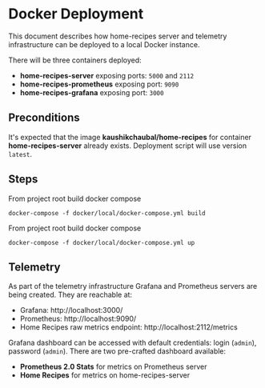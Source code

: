 # Docker Deployment

This document describes how home-recipes server and telemetry infrastructure can be deployed to a local Docker instance.

There will be three containers deployed:
* **home-recipes-server** exposing ports: `5000` and `2112`
* **home-recipes-prometheus** exposing port: `9090`
* **home-recipes-grafana** exposing port: `3000`

## Preconditions

It's expected that the image **kaushikchaubal/home-recipes** for container  **home-recipes-server** already exists. Deployment script will use version `latest`.

## Steps

From project root build docker compose
```
docker-compose -f docker/local/docker-compose.yml build
```
From project root build docker compose
```
docker-compose -f docker/local/docker-compose.yml up
```

## Telemetry

As part of the telemetry infrastructure Grafana and Prometheus servers are being created. They are reachable at:
* Grafana: http://localhost:3000/
* Prometheus: http://localhost:9090/
* Home Recipes raw metrics endpoint: http://localhost:2112/metrics

Grafana dashboard can be accessed with default credentials: login (`admin`), password (`admin`). There are two pre-crafted dashboard available:
* **Prometheus 2.0 Stats** for metrics on Prometheus server
* **Home Recipes** for metrics on home-recipes-server